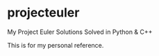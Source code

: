 # projecteuler
My Project Euler Solutions Solved in Python & C++

This is for my personal reference.
